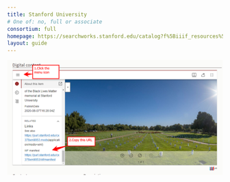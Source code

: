 ```yaml
---
title: Stanford University
# One of: no, full or associate
consortium: full
homepage: https://searchworks.stanford.edu/catalog?f%5Biiif_resources%5D%5B%5D=available
layout: guide
---
```


![Click on the top menu icon, then copy the URL underneath IIIF manifest header](stanford.png)
